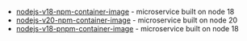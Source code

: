 - [nodejs-v18-npm-container-image](https://github.ibm.com/cio-ci-cd/pipeline-catalog/tree/main/catalog/official/pipelines/nodejs-container-image/v2/nodejs-v18) - microservice built on node 18
- [nodejs-v20-npm-container-image](https://github.ibm.com/cio-ci-cd/pipeline-catalog/tree/main/catalog/official/pipelines/nodejs-container-image/v2/nodejs-v20) - microservice built on node 20
- [nodejs-v18-pnpm-container-image](https://github.ibm.com/cio-ci-cd/pipeline-catalog/tree/main/catalog/community/pipelines/nodejs-container-image/v1) - microservice built on node 18
